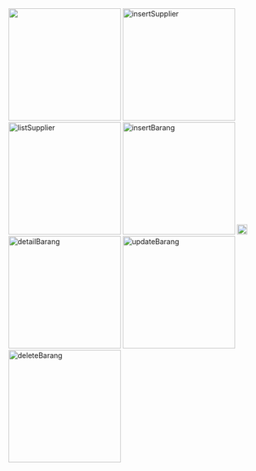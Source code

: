 <img src="https://github.com/user-attachments/assets/4512c40d-d142-490d-aa45-997bfbd52813" width="221" />
<img width="221" alt="insertSupplier" src="https://github.com/user-attachments/assets/78e20a93-608a-4c9c-a978-7bfdb407b049" />
<img width="221" alt="listSupplier" src="https://github.com/user-attachments/assets/6f9c2bbc-3dd1-4a4b-8e35-e78cf2379c60" />
<img width="221" alt="insertBarang" src="https://github.com/user-attachments/assets/86ccaed0-b5c9-4367-8260-96176ca5a756" />
<img width="20" alt="listBarang" src="https://github.com/user-attachments/assets/7b34dc2a-b62f-4284-bc51-425468461dfd" />
<img width="221" alt="detailBarang" src="https://github.com/user-attachments/assets/dfa60bfa-481e-4efc-8de8-f2500714af26" />
<img width="221" alt="updateBarang" src="https://github.com/user-attachments/assets/804a2ebf-50a8-45b6-8d0e-73abcff8a063" />
<img width="221" alt="deleteBarang" src="https://github.com/user-attachments/assets/ca5a2570-8e2e-4be9-a65f-a0e77836939c" />

